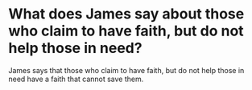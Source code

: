 # What does James say about those who claim to have faith, but do not help those in need?

James says that those who claim to have faith, but do not help those in need have a faith that cannot save them.
